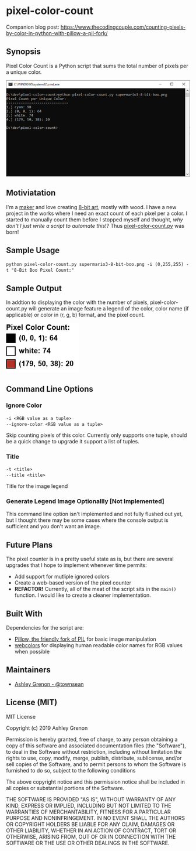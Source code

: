 # pixel-color-count

Companion blog post: https://www.thecodingcouple.com/counting-pixels-by-color-in-python-with-pillow-a-pil-fork/

## Synopsis

Pixel Color Count is a Python script that sums the total number of pixels per a unique color.

![sample output for pixel-color-count.py](sample-output.png "Sample output for pixel-color-count.py")

## Motiviatation

I'm a [maker](https://www.ashleygrenon.com/project-gallery/) and love creating [8-bit art](https://www.ashleygrenon.com/tag/8-bit/), mostly with wood. I have a new project in the works where I need an exact count of each pixel per a color. I started to manually count them before I stopped myself and thought, *why don't I just write a script to automate this*!? Thus [pixel-color-count.py](https://github.com/townsean/pixel-color-count/blob/master/pixel-color-count.py) was born!

## Sample Usage
```
python pixel-color-count.py supermario3-8-bit-boo.png -i (0,255,255) -t "8-Bit Boo Pixel Count:"
```

## Sample Output

In addtion to displaying the color with the number of pixels, pixel-color-count.py will generate an image feature a legend of the color, color name (if applicable) or color in (r, g, b) format, and the pixel count. 

![sample output for pixel-color-count.py](sample-legend.png "Sample output for pixel-color-count.py")

## Command Line Options

### Ignore Color

```
-i <RGB value as a tuple>
--ignore-color <RGB value as a tuple>
```
Skip counting pixels of this color. Currently only supports one tuple, should be a quick change to upgrade it support a list of tuples. 

### Title

```
-t <title>
--title <title>
```
Title for the image legend

### Generate Legend Image Optionallly [Not Implemented]

This command line option isn't implemented and not fully flushed out yet, but I thought there may be some cases where the console output is sufficient and you don't want an image. 

## Future Plans
The pixel counter is in a pretty useful state as is, but there are several upgrades that I hope to implement whenever time permits:
* Add support for mutliple ignored colors
* Create a web-based version of the pixel counter
* **REFACTOR!** Currently, all of the meat of the script sits in the `main()` function. I would like to create a cleaner implementation.

## Built With
Dependencies for the script are:
* [Pillow, the friendly fork of PIL](https://python-pillow.org/) for basic image manipulation
* [webcolors](https://pypi.org/project/webcolors/) for displaying human readable color names for RGB values when possible


## Maintainers

* [Ashley Grenon - @townsean](https://github.com/townsean)

## License (MIT)

MIT License

Copyright (c) 2019 Ashley Grenon

Permission is hereby granted, free of charge, to any person obtaining a copy
of this software and associated documentation files (the "Software"), to deal
in the Software without restriction, including without limitation the rights
to use, copy, modify, merge, publish, distribute, sublicense, and/or sell
copies of the Software, and to permit persons to whom the Software is
furnished to do so, subject to the following conditions

The above copyright notice and this permission notice shall be included in all
copies or substantial portions of the Software.

THE SOFTWARE IS PROVIDED "AS IS", WITHOUT WARRANTY OF ANY KIND, EXPRESS OR
IMPLIED, INCLUDING BUT NOT LIMITED TO THE WARRANTIES OF MERCHANTABILITY,
FITNESS FOR A PARTICULAR PURPOSE AND NONINFRINGEMENT. IN NO EVENT SHALL THE
AUTHORS OR COPYRIGHT HOLDERS BE LIABLE FOR ANY CLAIM, DAMAGES OR OTHER
LIABILITY, WHETHER IN AN ACTION OF CONTRACT, TORT OR OTHERWISE, ARISING FROM,
OUT OF OR IN CONNECTION WITH THE SOFTWARE OR THE USE OR OTHER DEALINGS IN THE
SOFTWARE.
